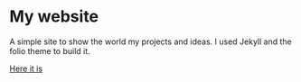 # My website
A simple site to show the world my projects and ideas.
I used Jekyll and the folio theme to build it.

<a href="https://walbers.github.io">Here it is</a>
